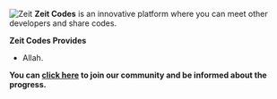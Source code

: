 ![Zeit](https://cdn.discordapp.com/attachments/1025437673487351868/1033630048269373450/2541.png)
**Zeit Codes** is an innovative platform where you can meet other developers and share codes.

**Zeit Codes Provides**
- Allah.

**You can [click here](https://discord.gg/WQY58bDn5H) to join our community and be informed about the progress.**
